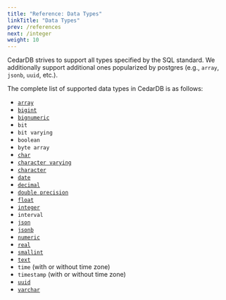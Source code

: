 ```yaml
---
title: "Reference: Data Types"
linkTitle: "Data Types"
prev: /references
next: /integer
weight: 10
---
```


CedarDB strives to support all types specified by the SQL standard.
We additionally support additional ones popularized by postgres (e.g., `array`, `jsonb`, `uuid`, etc.).

The complete list of supported data types in CedarDB is as follows:

* [`array`](array)
* [`bigint`](integer)
* [`bignumeric`](numeric)
* `bit`
* `bit varying`
* `boolean`
* `byte array`
* [`char`](text)
* [`character varying`](text)
* [`character`](text)
* [`date`](date)
* [`decimal`](numeric)
* [`double precision`](double)
* [`float`](double)
* [`integer`](integer)
* `interval`
* [`json`](json)
* [`jsonb`](json)
* [`numeric`](numeric)
* [`real`](double)
* [`smallint`](integer)
* [`text`](text)
* `time` (with or without time zone)
* `timestamp` (with or without time zone)
* [`uuid`](uuid)
* [`varchar`](text)
